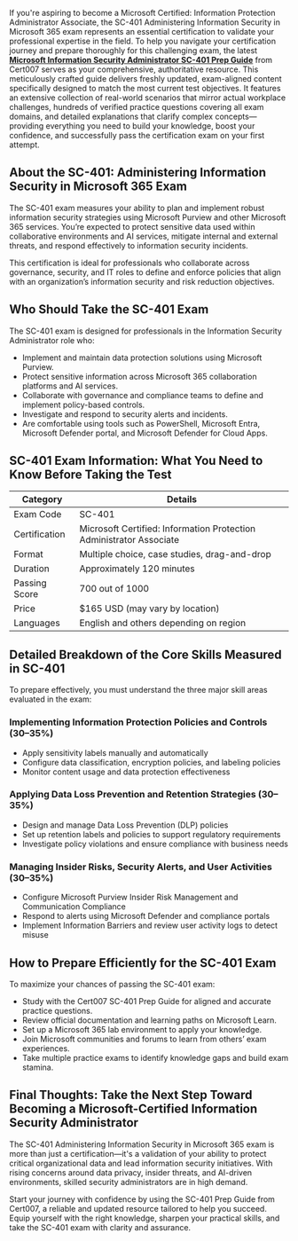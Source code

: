 If you're aspiring to become a Microsoft Certified: Information Protection Administrator Associate, the SC-401 Administering Information Security in Microsoft 365 exam represents an essential certification to validate your professional expertise in the field. To help you navigate your certification journey and prepare thoroughly for this challenging exam, the latest [**Microsoft Information Security Administrator SC-401 Prep Guide**](https://www.cert007.com/exam/sc-401/) from Cert007 serves as your comprehensive, authoritative resource. This meticulously crafted guide delivers freshly updated, exam-aligned content specifically designed to match the most current test objectives. It features an extensive collection of real-world scenarios that mirror actual workplace challenges, hundreds of verified practice questions covering all exam domains, and detailed explanations that clarify complex concepts—providing everything you need to build your knowledge, boost your confidence, and successfully pass the certification exam on your first attempt.

## About the **SC-401: Administering Information Security in Microsoft 365** Exam

The SC-401 exam measures your ability to plan and implement robust information security strategies using Microsoft Purview and other Microsoft 365 services. You’re expected to protect sensitive data used within collaborative environments and AI services, mitigate internal and external threats, and respond effectively to information security incidents.

This certification is ideal for professionals who collaborate across governance, security, and IT roles to define and enforce policies that align with an organization’s information security and risk reduction objectives.

## Who Should Take the SC-401 Exam

The SC-401 exam is designed for professionals in the Information Security Administrator role who:

- Implement and maintain data protection solutions using Microsoft Purview.
- Protect sensitive information across Microsoft 365 collaboration platforms and AI services.
- Collaborate with governance and compliance teams to define and implement policy-based controls.
- Investigate and respond to security alerts and incidents.
- Are comfortable using tools such as PowerShell, Microsoft Entra, Microsoft Defender portal, and Microsoft Defender for Cloud Apps.

## SC-401 Exam Information: What You Need to Know Before Taking the Test

| **Category** | **Details** |
| --- | --- |
| Exam Code | SC-401 |
| Certification | Microsoft Certified: Information Protection Administrator Associate |
| Format | Multiple choice, case studies, drag-and-drop |
| Duration | Approximately 120 minutes |
| Passing Score | 700 out of 1000 |
| Price | $165 USD (may vary by location) |
| Languages | English and others depending on region |

## Detailed Breakdown of the Core Skills Measured in SC-401

To prepare effectively, you must understand the three major skill areas evaluated in the exam:

### Implementing Information Protection Policies and Controls (30–35%)

- Apply sensitivity labels manually and automatically
- Configure data classification, encryption policies, and labeling policies
- Monitor content usage and data protection effectiveness

### Applying Data Loss Prevention and Retention Strategies (30–35%)

- Design and manage Data Loss Prevention (DLP) policies
- Set up retention labels and policies to support regulatory requirements
- Investigate policy violations and ensure compliance with business needs

### Managing Insider Risks, Security Alerts, and User Activities (30–35%)

- Configure Microsoft Purview Insider Risk Management and Communication Compliance
- Respond to alerts using Microsoft Defender and compliance portals
- Implement Information Barriers and review user activity logs to detect misuse

## How to Prepare Efficiently for the SC-401 Exam

To maximize your chances of passing the SC-401 exam:

- Study with the Cert007 SC-401 Prep Guide for aligned and accurate practice questions.
- Review official documentation and learning paths on Microsoft Learn.
- Set up a Microsoft 365 lab environment to apply your knowledge.
- Join Microsoft communities and forums to learn from others’ exam experiences.
- Take multiple practice exams to identify knowledge gaps and build exam stamina.

## Final Thoughts: Take the Next Step Toward Becoming a Microsoft-Certified Information Security Administrator

The SC-401 Administering Information Security in Microsoft 365 exam is more than just a certification—it's a validation of your ability to protect critical organizational data and lead information security initiatives. With rising concerns around data privacy, insider threats, and AI-driven environments, skilled security administrators are in high demand.

Start your journey with confidence by using the SC-401 Prep Guide from Cert007, a reliable and updated resource tailored to help you succeed. Equip yourself with the right knowledge, sharpen your practical skills, and take the SC-401 exam with clarity and assurance.
